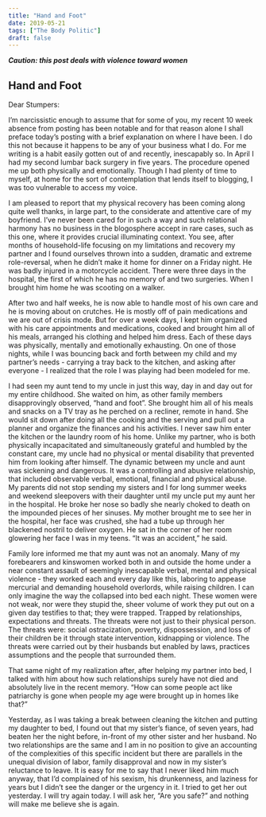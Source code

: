 ```yaml
---
title: "Hand and Foot"
date: 2019-05-21
tags: ["The Body Politic"]
draft: false
---
```


___Caution: this post deals with violence toward women___

## Hand and Foot

Dear Stumpers:



I’m narcissistic enough to assume that for some of you, my recent 10 week absence from posting has been notable and for that reason alone I shall preface today’s posting with a brief explanation on where I have been. I do this not because it happens to be any of your business what I do. For me writing is a habit easily gotten out of and recently, inescapably so. In April I had my second lumbar back surgery in five years. The procedure opened me up both physically and emotionally. Though I had plenty of time to myself, at home for the sort of contemplation that lends itself to blogging, I was too vulnerable to access my voice.

I am pleased to report that my physical recovery has been coming along quite well thanks, in large part, to the considerate and attentive care of my boyfriend. I’ve never been cared for in such a way and such relational harmony has no business in the blogosphere accept in rare cases, such as this one, where it provides crucial illuminating context. You see, after months of household-life focusing on my limitations and recovery my partner and I found ourselves thrown into a sudden, dramatic and extreme role-reversal, when he didn’t make it home for dinner on a Friday night. He was badly injured in a motorcycle accident. There were three days in the hospital, the first of which he has no memory of and two surgeries. When I brought him home he was scooting on a walker. 

After two and half weeks, he is now able to handle most of his own care and he is moving about on crutches. He is mostly off of pain medications and we are out of crisis mode. But for over a week days, I kept him organized with his care appointments and medications, cooked and brought him all of his meals, arranged his clothing and helped him dress.  Each of these days was physically, mentally and emotionally exhausting. On one of those nights, while I was bouncing back and forth between my child and my partner’s needs - carrying a tray back to the kitchen, and asking after everyone - I realized that the role I was playing had been modeled for me. 

I had seen my aunt tend to my uncle in just this way, day in and day out for my entire childhood. She waited on him, as other family members disapprovingly observed, “hand and foot”. She brought him all of his meals and snacks on a TV tray as he perched on a recliner, remote in hand. She would sit down after doing all the cooking and the serving and pull out a planner and organize the finances and his activities. I never saw him enter the kitchen or the laundry room of his home. Unlike my partner, who is both physically incapacitated and simultaneously grateful and humbled by the constant care, my uncle had no physical or mental disability that prevented him from looking after himself. The dynamic between my uncle and aunt was sickening and dangerous. It was a controlling and abusive relationship, that included observable verbal, emotional, financial and physical abuse. My parents did not stop sending my sisters and I for long summer weeks and weekend sleepovers with their daughter until my uncle put my aunt her in the hospital. He broke her nose so badly she nearly choked to death on the impounded pieces of her sinuses. My mother brought me to see her in the hospital, her face was crushed, she had a tube up through her blackened nostril to deliver oxygen. He sat in the corner of her room glowering her face I was in my teens. “It was an accident,” he said.

Family lore informed me that my aunt was not an anomaly. Many of my forebearers and kinswomen worked both in and outside the home under a near constant assault of seemingly inescapable verbal, mental and physical violence - they worked each and every day like this, laboring to appease mercurial and demanding household overlords, while raising children. I can only imagine the way the collapsed into bed each night. These women were not weak, nor were they stupid the, sheer volume of work they put out on a given day testifies to that; they were trapped. Trapped by relationships, expectations and threats. The threats were not just to their physical person. The threats were: social ostracization, poverty, dispossession, and loss of their children be it through state intervention, kidnapping or violence. The threats were carried out by their husbands but enabled by laws, practices assumptions and the people that surrounded them. 

That same night of my realization after, after helping my partner into bed, I talked with him about how such relationships surely have not died and absolutely live in the recent memory. “How can some people act like patriarchy is gone when people my age were brought up in homes like that?” 

Yesterday, as I was taking a break between cleaning the kitchen and putting my daughter to bed, I found out that my sister’s fiance, of seven years, had beaten her the night before, in-front of my other sister and her husband. No two relationships are the same and I am in no position to give an accounting of the complexities of this specific incident but there are parallels in the unequal division of labor, family disapproval and now in my sister’s reluctance to leave. It is easy for me to say that I never liked him much anyway, that I’d complained of his sexism, his drunkenness, and laziness for years but I didn’t see the danger or the urgency in it.  I tried to get her out yesterday. I will try again today. I will ask her, “Are you safe?” and nothing will make me believe she is again. 
